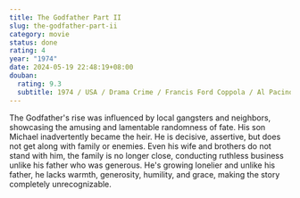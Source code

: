 ```yaml
---
title: The Godfather Part II
slug: the-godfather-part-ii
category: movie
status: done
rating: 4
year: "1974"
date: 2024-05-19 22:48:19+08:00
douban:
  rating: 9.3
  subtitle: 1974 / USA / Drama Crime / Francis Ford Coppola / Al Pacino Robert Duvall
---
```


The Godfather's rise was influenced by local gangsters and neighbors, showcasing the amusing and lamentable randomness of fate. His son Michael inadvertently became the heir. He is decisive, assertive, but does not get along with family or enemies. Even his wife and brothers do not stand with him, the family is no longer close, conducting ruthless business unlike his father who was generous. He's growing lonelier and unlike his father, he lacks warmth, generosity, humility, and grace, making the story completely unrecognizable.

